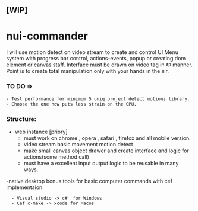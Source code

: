
## [WIP] ##


# nui-commander #
 I will use motion detect on video stream to create and control UI Menu system with progress bar control, actions-events, popup or creating dom element or canvas staff.  Interface must be drawn on video tag in `AR` manner. Point is to create total manipulation only with your hands in the air.

### TO DO => ###

    - Test performance for minimum 5 uniq project detect motions library.
    - Choose the one how puts less strain on the CPU.
 
 
 ### Structure: ###
 
   - web instance [priory]
       - must work on chrome , opera , safari , firefox and all mobile version.
       - video stream basic movement motion detect
       - make small canvas object drawer and create interface and logic for actions(some method call)
       - must have a excellent input output logic to be reusable in many ways.
       
   -native desktop bonus tools for basic computer commands
    with cef implementaion.
     
      - Visual studio -> c#  for Windows 
      - Cef c-make -> xcode for Macos 
      
      
